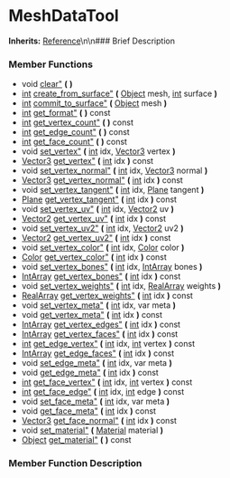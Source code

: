 #  MeshDataTool  
**Inherits:** [Reference](class_reference)\\n\\n###  Brief Description  

###  Member Functions 
  * void [clear"](#clear) **(** **)**
  * [int](class_int) [create_from_surface"](#create_from_surface) **(** [Object](class_object) mesh, [int](class_int) surface  **)**
  * [int](class_int) [commit_to_surface"](#commit_to_surface) **(** [Object](class_object) mesh  **)**
  * [int](class_int) [get_format"](#get_format) **(** **)** const
  * [int](class_int) [get_vertex_count"](#get_vertex_count) **(** **)** const
  * [int](class_int) [get_edge_count"](#get_edge_count) **(** **)** const
  * [int](class_int) [get_face_count"](#get_face_count) **(** **)** const
  * void [set_vertex"](#set_vertex) **(** [int](class_int) idx, [Vector3](class_vector3) vertex  **)**
  * [Vector3](class_vector3) [get_vertex"](#get_vertex) **(** [int](class_int) idx  **)** const
  * void [set_vertex_normal"](#set_vertex_normal) **(** [int](class_int) idx, [Vector3](class_vector3) normal  **)**
  * [Vector3](class_vector3) [get_vertex_normal"](#get_vertex_normal) **(** [int](class_int) idx  **)** const
  * void [set_vertex_tangent"](#set_vertex_tangent) **(** [int](class_int) idx, [Plane](class_plane) tangent  **)**
  * [Plane](class_plane) [get_vertex_tangent"](#get_vertex_tangent) **(** [int](class_int) idx  **)** const
  * void [set_vertex_uv"](#set_vertex_uv) **(** [int](class_int) idx, [Vector2](class_vector2) uv  **)**
  * [Vector2](class_vector2) [get_vertex_uv"](#get_vertex_uv) **(** [int](class_int) idx  **)** const
  * void [set_vertex_uv2"](#set_vertex_uv2) **(** [int](class_int) idx, [Vector2](class_vector2) uv2  **)**
  * [Vector2](class_vector2) [get_vertex_uv2"](#get_vertex_uv2) **(** [int](class_int) idx  **)** const
  * void [set_vertex_color"](#set_vertex_color) **(** [int](class_int) idx, [Color](class_color) color  **)**
  * [Color](class_color) [get_vertex_color"](#get_vertex_color) **(** [int](class_int) idx  **)** const
  * void [set_vertex_bones"](#set_vertex_bones) **(** [int](class_int) idx, [IntArray](class_intarray) bones  **)**
  * [IntArray](class_intarray) [get_vertex_bones"](#get_vertex_bones) **(** [int](class_int) idx  **)** const
  * void [set_vertex_weights"](#set_vertex_weights) **(** [int](class_int) idx, [RealArray](class_realarray) weights  **)**
  * [RealArray](class_realarray) [get_vertex_weights"](#get_vertex_weights) **(** [int](class_int) idx  **)** const
  * void [set_vertex_meta"](#set_vertex_meta) **(** [int](class_int) idx, var meta  **)**
  * void [get_vertex_meta"](#get_vertex_meta) **(** [int](class_int) idx  **)** const
  * [IntArray](class_intarray) [get_vertex_edges"](#get_vertex_edges) **(** [int](class_int) idx  **)** const
  * [IntArray](class_intarray) [get_vertex_faces"](#get_vertex_faces) **(** [int](class_int) idx  **)** const
  * [int](class_int) [get_edge_vertex"](#get_edge_vertex) **(** [int](class_int) idx, [int](class_int) vertex  **)** const
  * [IntArray](class_intarray) [get_edge_faces"](#get_edge_faces) **(** [int](class_int) idx  **)** const
  * void [set_edge_meta"](#set_edge_meta) **(** [int](class_int) idx, var meta  **)**
  * void [get_edge_meta"](#get_edge_meta) **(** [int](class_int) idx  **)** const
  * [int](class_int) [get_face_vertex"](#get_face_vertex) **(** [int](class_int) idx, [int](class_int) vertex  **)** const
  * [int](class_int) [get_face_edge"](#get_face_edge) **(** [int](class_int) idx, [int](class_int) edge  **)** const
  * void [set_face_meta"](#set_face_meta) **(** [int](class_int) idx, var meta  **)**
  * void [get_face_meta"](#get_face_meta) **(** [int](class_int) idx  **)** const
  * [Vector3](class_vector3) [get_face_normal"](#get_face_normal) **(** [int](class_int) idx  **)** const
  * void [set_material"](#set_material) **(** [Material](class_material) material  **)**
  * [Object](class_object) [get_material"](#get_material) **(** **)** const
###  Member Function Description  
